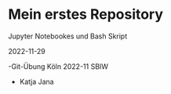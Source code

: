 # Mein erstes Repository
Jupyter Notebookes und Bash Skript

2022-11-29

-Git-Übung Köln 2022-11 SBIW
- Katja Jana
